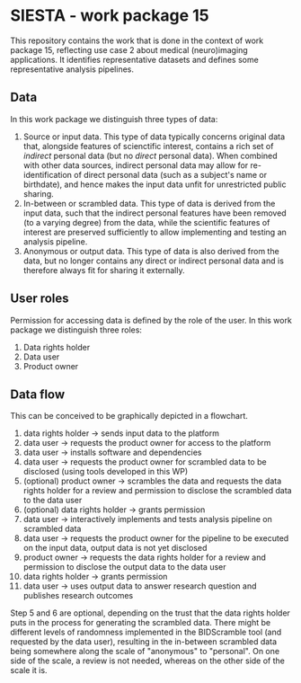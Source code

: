 # SIESTA - work package 15

This repository contains the work that is done in the context of work package 15, reflecting use case 2 about medical (neuro)imaging applications. It identifies representative datasets and defines some representative analysis pipelines.

## Data

In this work package we distinguish three types of data:

1. Source or input data. This type of data typically concerns original data that, alongside features of scienctific interest, contains a rich set of _indirect_ personal data (but no _direct_ personal data). When combined with other data sources, indirect personal data may allow for re-identification of direct personal data (such as a subject's name or birthdate), and hence makes the input data unfit for unrestricted public sharing.
2. In-between or scrambled data. This type of data is derived from the input data, such that the indirect personal features have been removed (to a varying degree) from the data, while the scientific features of interest are preserved sufficiently to allow implementing and testing an analysis pipeline.
3. Anonymous or output data. This type of data is also derived from the data, but no longer contains any direct or indirect personal data and is therefore always fit for sharing it externally.

## User roles

Permission for accessing data is defined by the role of the user. In this work package we distinguish three roles:

1. Data rights holder
2. Data user
3. Product owner

## Data flow

This can be conceived to be graphically depicted in a flowchart.

1. data rights holder -> sends input data to the platform
2. data user -> requests the product owner for access to the platform
3. data user -> installs software and dependencies
4. data user -> requests the product owner for scrambled data to be disclosed (using tools developed in this WP)
5. (optional) product owner -> scrambles the data and requests the data rights holder for a review and permission to disclose the scrambled data to the data user
6. (optional) data rights holder -> grants permission
7. data user -> interactively implements and tests analysis pipeline on scrambled data
8. data user -> requests the product owner for the pipeline to be executed on the input data, output data is not yet disclosed
9. product owner -> requests the data rights holder for a review and permission to disclose the output data to the data user
10. data rights holder -> grants permission
11. data user -> uses output data to answer research question and publishes research outcomes

Step 5 and 6 are optional, depending on the trust that the data rights holder puts in the process for generating the scrambled data. There might be different levels of randomness implemented in the BIDScramble tool (and requested by the data user), resulting in the in-between scrambled data being somewhere along the scale of "anonymous" to "personal". On one side of the scale, a review is not needed, whereas on the other side of the scale it is.
